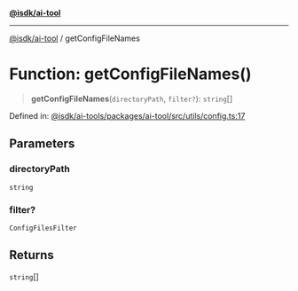 [**@isdk/ai-tool**](../README.md)

***

[@isdk/ai-tool](../globals.md) / getConfigFileNames

# Function: getConfigFileNames()

> **getConfigFileNames**(`directoryPath`, `filter?`): `string`[]

Defined in: [@isdk/ai-tools/packages/ai-tool/src/utils/config.ts:17](https://github.com/isdk/ai-tool.js/blob/e883e341c67e937e7d3a3e95e8bc56844896f5a3/src/utils/config.ts#L17)

## Parameters

### directoryPath

`string`

### filter?

`ConfigFilesFilter`

## Returns

`string`[]
